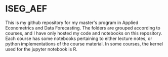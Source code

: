 # ISEG_AEF

This is my github repository for my master's program in Applied Econometrics and Data Forecasting. The folders are grouped according to courses, and I have only hosted my code and notebooks on this repository. Each course has some notebooks pertaining to either lecture notes, or python implementations of the course material. In some courses, the kernel used for the jupyter notebook is R.
